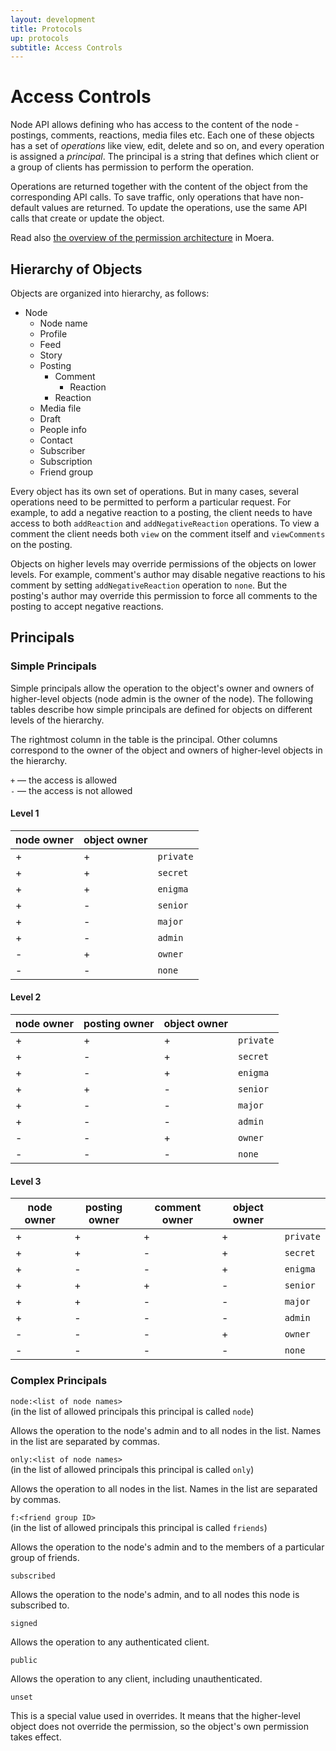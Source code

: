 ```yaml
---
layout: development
title: Protocols
up: protocols
subtitle: Access Controls
---
```


# Access Controls

Node API allows defining who has access to the content of the node - postings,
comments, reactions, media files etc. Each one of these objects has a set of
_operations_ like view, edit, delete and so on, and every operation is assigned
a _principal_. The principal is a string that defines which client or a group of
clients has permission to perform the operation.

Operations are returned together with the content of the object from
the corresponding API calls. To save traffic, only operations that have
non-default values are returned. To update the operations, use the same API calls
that create or update the object.

Read also [the overview of the permission architecture](/overview/permissions.html)
in Moera.

## Hierarchy of Objects

Objects are organized into hierarchy, as follows:

* Node
  * Node name
  * Profile
  * Feed
  * Story
  * Posting
    * Comment
      * Reaction
    * Reaction
  * Media file
  * Draft
  * People info
  * Contact
  * Subscriber
  * Subscription
  * Friend group

Every object has its own set of operations. But in many cases, several
operations need to be permitted to perform a particular request. For example, to
add a negative reaction to a posting, the client needs to have access to both
`addReaction` and `addNegativeReaction` operations. To view a comment the client
needs both `view` on the comment itself and `viewComments` on the posting.

Objects on higher levels may override permissions of the objects on lower levels.
For example, comment's author may disable negative reactions to his comment by
setting `addNegativeReaction` operation to `none`. But the posting's author may
override this permission to force all comments to the posting to accept negative
reactions.

<a name="principals"></a>
## Principals

### Simple Principals

Simple principals allow the operation to the object's owner and owners of
higher-level objects (node admin is the owner of the node). The following tables
describe how simple principals are defined for objects on different levels of the
hierarchy.

The rightmost column in the table is the principal. Other columns correspond to
the owner of the object and owners of higher-level objects in the hierarchy.

`+` — the access is allowed\
`-` — the access is not allowed 

#### Level 1

<table class="table">
  <thead>
    <tr>
      <th>node owner</th>
      <th>object owner</th>
      <th>&nbsp;</th>
    </tr>
  </thead>
  <tbody class="table-group-divider">
    <tr>
      <td>+</td>
      <td>+</td>
      <td><code>private</code></td>
    </tr>
    <tr>
      <td>+</td>
      <td>+</td>
      <td><code>secret</code></td>
    </tr>
    <tr>
      <td>+</td>
      <td>+</td>
      <td><code>enigma</code></td>
    </tr>
    <tr>
      <td>+</td>
      <td>-</td>
      <td><code>senior</code></td>
    </tr>
    <tr>
      <td>+</td>
      <td>-</td>
      <td><code>major</code></td>
    </tr>
    <tr>
      <td>+</td>
      <td>-</td>
      <td><code>admin</code></td>
    </tr>
    <tr>
      <td>-</td>
      <td>+</td>
      <td><code>owner</code></td>
    </tr>
    <tr>
      <td>-</td>
      <td>-</td>
      <td><code>none</code></td>
    </tr>
  </tbody>
</table>

#### Level 2

<table class="table">
  <thead>
    <tr>
      <th>node owner</th>
      <th>posting owner</th>
      <th>object owner</th>
      <th>&nbsp;</th>
    </tr>
  </thead>
  <tbody class="table-group-divider">
    <tr>
      <td>+</td>
      <td>+</td>
      <td>+</td>
      <td><code>private</code></td>
    </tr>
    <tr>
      <td>+</td>
      <td>-</td>
      <td>+</td>
      <td><code>secret</code></td>
    </tr>
    <tr>
      <td>+</td>
      <td>-</td>
      <td>+</td>
      <td><code>enigma</code></td>
    </tr>
    <tr>
      <td>+</td>
      <td>+</td>
      <td>-</td>
      <td><code>senior</code></td>
    </tr>
    <tr>
      <td>+</td>
      <td>-</td>
      <td>-</td>
      <td><code>major</code></td>
    </tr>
    <tr>
      <td>+</td>
      <td>-</td>
      <td>-</td>
      <td><code>admin</code></td>
    </tr>
    <tr>
      <td>-</td>
      <td>-</td>
      <td>+</td>
      <td><code>owner</code></td>
    </tr>
    <tr>
      <td>-</td>
      <td>-</td>
      <td>-</td>
      <td><code>none</code></td>
    </tr>
  </tbody>
</table>

#### Level 3

<table class="table">
  <thead>
    <tr>
      <th>node owner</th>
      <th>posting owner</th>
      <th>comment owner</th>
      <th>object owner</th>
      <th>&nbsp;</th>
    </tr>
  </thead>
  <tbody class="table-group-divider">
    <tr>
      <td>+</td>
      <td>+</td>
      <td>+</td>
      <td>+</td>
      <td><code>private</code></td>
    </tr>
    <tr>
      <td>+</td>
      <td>+</td>
      <td>-</td>
      <td>+</td>
      <td><code>secret</code></td>
    </tr>
    <tr>
      <td>+</td>
      <td>-</td>
      <td>-</td>
      <td>+</td>
      <td><code>enigma</code></td>
    </tr>
    <tr>
      <td>+</td>
      <td>+</td>
      <td>+</td>
      <td>-</td>
      <td><code>senior</code></td>
    </tr>
    <tr>
      <td>+</td>
      <td>+</td>
      <td>-</td>
      <td>-</td>
      <td><code>major</code></td>
    </tr>
    <tr>
      <td>+</td>
      <td>-</td>
      <td>-</td>
      <td>-</td>
      <td><code>admin</code></td>
    </tr>
    <tr>
      <td>-</td>
      <td>-</td>
      <td>-</td>
      <td>+</td>
      <td><code>owner</code></td>
    </tr>
    <tr>
      <td>-</td>
      <td>-</td>
      <td>-</td>
      <td>-</td>
      <td><code>none</code></td>
    </tr>
  </tbody>
</table>

### Complex Principals

`node:<list of node names>`\
(in the list of allowed principals this principal is called `node`)

Allows the operation to the node's admin and to all nodes in the list. Names in
the list are separated by commas.

`only:<list of node names>`\
(in the list of allowed principals this principal is called `only`)

Allows the operation to all nodes in the list. Names in the list are separated by
commas.

`f:<friend group ID>`\
(in the list of allowed principals this principal is called `friends`)

Allows the operation to the node's admin and to the members of a particular group
of friends.

`subscribed`

Allows the operation to the node's admin, and to all nodes this node is subscribed
to.

`signed`

Allows the operation to any authenticated client.

`public`

Allows the operation to any client, including unauthenticated.

`unset`

This is a special value used in overrides. It means that the higher-level object
does not override the permission, so the object's own permission takes effect. 